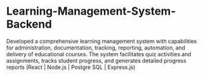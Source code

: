 # Learning-Management-System-Backend
Developed a comprehensive learning management system with capabilities for administration, documentation, tracking, reporting, automation, and delivery of educational courses. The system facilitates quiz activities and assignments, tracks student progress, and generates detailed progress reports (React | Node.js | Postgre SQL | Express.js)
